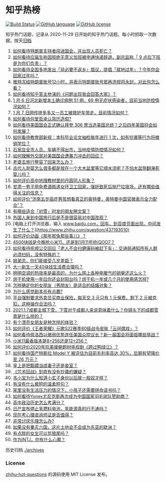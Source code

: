 # 知乎热榜
[![Build Status](https://github.com/ToWeLong/zhihu-hot-questions/workflows/CI/badge.svg)](https://github.com/ToWeLong/zhihu-hot-questions/actions)
[![GitHub language](https://img.shields.io/badge/language-golang-orange.svg)](https://golang.org/)
[![GitHub license](https://img.shields.io/github/license/ToWeLong/zhihu-hot-questions)](https://github.com/ToWeLong/zhihu-hot-questions/blob/main/LICENSE)

知乎热门话题，记录从 2020-11-29 日开始的知乎热门话题。每小时抓取一次数据，按天[归档](./archives)

<!-- BEGIN -->

1. [如何看待特朗普支持者闯进国会，并出现人员死亡？](https://www.zhihu.com/question/438235275)
1. [如何看待应届生称因拒绝无意义加班被申通快递辞退，副总监称「 9 点后下班是为你们负责」？](https://www.zhihu.com/question/438245792)
1. [如何看待全国多地发出「非必要不返乡」倡议，提倡「就地过年」？今年你会回家过年吗？](https://www.zhihu.com/question/437957211)
1. [推特冻结特朗普账号12小时，并表示特朗普账号若再违规将永封，对此你怎么看？](https://www.zhihu.com/question/438241069)
1. [如何看待知乎答主参演的《问题出现我会回答大家》？](https://www.zhihu.com/question/438241172)
1. [1 月 6 日河北新增本土确诊病例 51 例，69 例无症状感染者，目前当地防控情况如何？](https://www.zhihu.com/question/438237127)
1. [1 月 7 日网传拼多多又一员工被救护车带走，目前情况如何？](https://www.zhihu.com/question/438304813)
1. [如何看待何旻哲承认简历造假?](https://www.zhihu.com/question/438195956)
1. [如何看待美国国会正式确认拜登 306 票当选美国总统？之后四年美国将会如何发展？](https://www.zhihu.com/question/438308570)
1. [如何看待教育部新规：本科毕业论文抽检每年进行 1 次，如有抄袭等行为将撤销学位？](https://www.zhihu.com/question/438272717)
1. [石家庄全市人员、车辆不得出市，当地疫情防控情况如何？](https://www.zhihu.com/question/438325810)
1. [如何理解外交部对美国国会遭暴力冲击的回应？](https://www.zhihu.com/question/438302206)
1. [老婆去旅行整容了回来怎么办？](https://www.zhihu.com/question/435659290)
1. [古代人弃婴怎么很多都是放在一个大木盆里等它顺水流呢？不怕木盆侧翻淹死婴儿吗？](https://www.zhihu.com/question/437680542)
1. [如何评价高中地理教材里的丹霞同人形象？](https://www.zhihu.com/question/434559342)
1. [甘肃一男子用免费酒瓶诱女环卫工回家，强奸致死后抛尸垃圾场，还有哪些值得关注的信息？](https://www.zhihu.com/question/438249164)
1. [如何评价“济南五岁癌症男孩想看真正的奥特曼，奥特曼中国官微表示全力配合”？](https://www.zhihu.com/question/438060704)
1. [有哪些适合「初雪」时发的朋友圈文案？](https://www.zhihu.com/question/431277287)
1. [外国人来到中国旅行后是不是很容易对中国改观？](https://www.zhihu.com/question/437856634)
1. [电脑上打开浏览器，输入 www.baidu.com，回车，到百度页面出现。中间发生了什么？](https://www.zhihu.com/question/437193010)
1. [如何评价动画《那年那兔那些事儿》？](https://www.zhihu.com/question/28543439)
1. [4500块钱是今晚抢小米11，还是到1月11号抢iQOO7？](https://www.zhihu.com/question/437330071)
1. [如何看待抚顺公交回应「老人不会扫健康码被赶下车」：交通局通知所有人群必须扫码，没有特殊的？](https://www.zhihu.com/question/438301199)
1. [姐弟恋，你们能接受几岁差距？](https://www.zhihu.com/question/389750479)
1. [大一新生一天40块钱生活费合理吗？](https://www.zhihu.com/question/434597872)
1. [明明空调的热效率是最高的，为什么网上各种电暖气的销量还这么火？](https://www.zhihu.com/question/437393382)
1. [烘干机使用一年后你还会封阳台吗？烘干机一年或几个月的使用感怎样?](https://www.zhihu.com/question/426305815)
1. [怎样确定你的女朋友（男朋友）是适合的结婚对象？](https://www.zhihu.com/question/21778422)
1. [为什么感觉剧本杀有点蠢?](https://www.zhihu.com/question/437801505)
1. [平台强制要求外卖员买商业保险，每天交 3 元只有 1 元保费，剩下 2 元被克扣，这种操作合法吗？](https://www.zhihu.com/question/438288249)
1. [2021.1.7成都主城下雪，下雪对于成都人来说意味着什么？你镜头下的成都雪景是什么样的？](https://www.zhihu.com/question/438244536)
1. [有个漂亮女朋友是种怎样的体验？](https://www.zhihu.com/question/28997505)
1. [如何评价《王者荣耀》元歌S22赛季80级战令皮肤「云间偶戏」？](https://www.zhihu.com/question/438205184)
1. [如何看待佩洛西以微弱优势连任美国众院议长？新一届国会将面临哪些挑战？](https://www.zhihu.com/question/437842961)
1. [小米11最香版本是8+256还是12+256？](https://www.zhihu.com/question/436922063)
1. [如何评价2020年抗美援朝题材电视剧《跨过鸭绿江》？](https://www.zhihu.com/question/436744258)
1. [如何看待国产特斯拉 Model Y 被评估为目前毛利率高达 30%，后期有望降价至 26 万元？](https://www.zhihu.com/question/438261102)
1. [皇上是把甄嬛当成妻子还是妾室？](https://www.zhihu.com/question/437770286)
1. [《咒术回战》到底有没有抄袭的嫌疑？](https://www.zhihu.com/question/437283808)
1. [韦小宝为什么知道小玄子身份以后就一股奴才样？](https://www.zhihu.com/question/437707587)
1. [有没有什么极短的温柔短句？](https://www.zhihu.com/question/369015903)
1. [家里没有生活压力的情况下，小孩子还需要拼命读书吗？](https://www.zhihu.com/question/437456574)
1. [如何看待Yonex尤尼克斯再次成为中国国家羽毛球队赞助商？](https://www.zhihu.com/question/438110598)
1. [高中政治历史怎么考满分？](https://www.zhihu.com/question/45381025)
1. [日产宣布停止氢燃料电池，氢能源真的行不通吗？](https://www.zhihu.com/question/421780169)
1. [现在考心理咨询师证是否值得？](https://www.zhihu.com/question/344119459)
1. [非常讨厌乐理怎么办?](https://www.zhihu.com/question/436342017)
1. [如果没有秦灭六国，这片土地会不会成为东亚的欧洲？](https://www.zhihu.com/question/437059587)
1. [有点胖的女生可以剪狼尾吗？](https://www.zhihu.com/question/421916092)
1. [作为INTJ，你有什么心魔？](https://www.zhihu.com/question/437768284)

<!-- END -->

历史归档 [./archives](./archives)


### License
[zhihu-hot-questions](https://github.com/towelong/zhihu-hot-questions) 的源码使用 MIT License 发布。